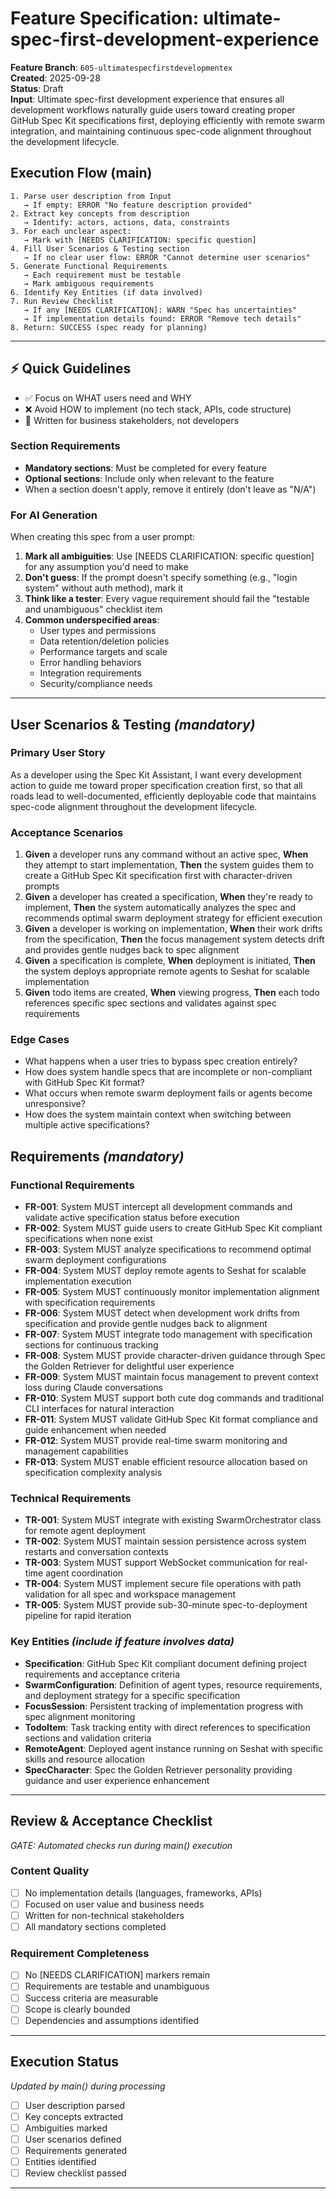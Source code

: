 # Feature Specification: ultimate-spec-first-development-experience

**Feature Branch**: `605-ultimatespecfirstdevelopmentex`  
**Created**: 2025-09-28  
**Status**: Draft  
**Input**: Ultimate spec-first development experience that ensures all development workflows naturally guide users toward creating proper GitHub Spec Kit specifications first, deploying efficiently with remote swarm integration, and maintaining continuous spec-code alignment throughout the development lifecycle.

## Execution Flow (main)
```
1. Parse user description from Input
   → If empty: ERROR "No feature description provided"
2. Extract key concepts from description
   → Identify: actors, actions, data, constraints
3. For each unclear aspect:
   → Mark with [NEEDS CLARIFICATION: specific question]
4. Fill User Scenarios & Testing section
   → If no clear user flow: ERROR "Cannot determine user scenarios"
5. Generate Functional Requirements
   → Each requirement must be testable
   → Mark ambiguous requirements
6. Identify Key Entities (if data involved)
7. Run Review Checklist
   → If any [NEEDS CLARIFICATION]: WARN "Spec has uncertainties"
   → If implementation details found: ERROR "Remove tech details"
8. Return: SUCCESS (spec ready for planning)
```

---

## ⚡ Quick Guidelines
- ✅ Focus on WHAT users need and WHY
- ❌ Avoid HOW to implement (no tech stack, APIs, code structure)
- 👥 Written for business stakeholders, not developers

### Section Requirements
- **Mandatory sections**: Must be completed for every feature
- **Optional sections**: Include only when relevant to the feature
- When a section doesn't apply, remove it entirely (don't leave as "N/A")

### For AI Generation
When creating this spec from a user prompt:
1. **Mark all ambiguities**: Use [NEEDS CLARIFICATION: specific question] for any assumption you'd need to make
2. **Don't guess**: If the prompt doesn't specify something (e.g., "login system" without auth method), mark it
3. **Think like a tester**: Every vague requirement should fail the "testable and unambiguous" checklist item
4. **Common underspecified areas**:
   - User types and permissions
   - Data retention/deletion policies  
   - Performance targets and scale
   - Error handling behaviors
   - Integration requirements
   - Security/compliance needs

---

## User Scenarios & Testing *(mandatory)*

### Primary User Story
As a developer using the Spec Kit Assistant, I want every development action to guide me toward proper specification creation first, so that all roads lead to well-documented, efficiently deployable code that maintains spec-code alignment throughout the development lifecycle.

### Acceptance Scenarios
1. **Given** a developer runs any command without an active spec, **When** they attempt to start implementation, **Then** the system guides them to create a GitHub Spec Kit specification first with character-driven prompts
2. **Given** a developer has created a specification, **When** they're ready to implement, **Then** the system automatically analyzes the spec and recommends optimal swarm deployment strategy for efficient execution
3. **Given** a developer is working on implementation, **When** their work drifts from the specification, **Then** the focus management system detects drift and provides gentle nudges back to spec alignment
4. **Given** a specification is complete, **When** deployment is initiated, **Then** the system deploys appropriate remote agents to Seshat for scalable implementation
5. **Given** todo items are created, **When** viewing progress, **Then** each todo references specific spec sections and validates against spec requirements

### Edge Cases
- What happens when a user tries to bypass spec creation entirely?
- How does system handle specs that are incomplete or non-compliant with GitHub Spec Kit format?
- What occurs when remote swarm deployment fails or agents become unresponsive?
- How does the system maintain context when switching between multiple active specifications?

## Requirements *(mandatory)*

### Functional Requirements
- **FR-001**: System MUST intercept all development commands and validate active specification status before execution
- **FR-002**: System MUST guide users to create GitHub Spec Kit compliant specifications when none exist
- **FR-003**: System MUST analyze specifications to recommend optimal swarm deployment configurations
- **FR-004**: System MUST deploy remote agents to Seshat for scalable implementation execution
- **FR-005**: System MUST continuously monitor implementation alignment with specification requirements
- **FR-006**: System MUST detect when development work drifts from specification and provide gentle nudges back to alignment
- **FR-007**: System MUST integrate todo management with specification sections for continuous tracking
- **FR-008**: System MUST provide character-driven guidance through Spec the Golden Retriever for delightful user experience
- **FR-009**: System MUST maintain focus management to prevent context loss during Claude conversations
- **FR-010**: System MUST support both cute dog commands and traditional CLI interfaces for natural interaction
- **FR-011**: System MUST validate GitHub Spec Kit format compliance and guide enhancement when needed
- **FR-012**: System MUST provide real-time swarm monitoring and management capabilities
- **FR-013**: System MUST enable efficient resource allocation based on specification complexity analysis

### Technical Requirements
- **TR-001**: System MUST integrate with existing SwarmOrchestrator class for remote agent deployment
- **TR-002**: System MUST maintain session persistence across system restarts and conversation contexts
- **TR-003**: System MUST support WebSocket communication for real-time agent coordination
- **TR-004**: System MUST implement secure file operations with path validation for all spec and workspace management
- **TR-005**: System MUST provide sub-30-minute spec-to-deployment pipeline for rapid iteration

### Key Entities *(include if feature involves data)*
- **Specification**: GitHub Spec Kit compliant document defining project requirements and acceptance criteria
- **SwarmConfiguration**: Definition of agent types, resource requirements, and deployment strategy for a specific specification
- **FocusSession**: Persistent tracking of implementation progress with spec alignment monitoring
- **TodoItem**: Task tracking entity with direct references to specification sections and validation criteria
- **RemoteAgent**: Deployed agent instance running on Seshat with specific skills and resource allocation
- **SpecCharacter**: Spec the Golden Retriever personality providing guidance and user experience enhancement

---

## Review & Acceptance Checklist
*GATE: Automated checks run during main() execution*

### Content Quality
- [ ] No implementation details (languages, frameworks, APIs)
- [ ] Focused on user value and business needs
- [ ] Written for non-technical stakeholders
- [ ] All mandatory sections completed

### Requirement Completeness
- [ ] No [NEEDS CLARIFICATION] markers remain
- [ ] Requirements are testable and unambiguous  
- [ ] Success criteria are measurable
- [ ] Scope is clearly bounded
- [ ] Dependencies and assumptions identified

---

## Execution Status
*Updated by main() during processing*

- [ ] User description parsed
- [ ] Key concepts extracted
- [ ] Ambiguities marked
- [ ] User scenarios defined
- [ ] Requirements generated
- [ ] Entities identified
- [ ] Review checklist passed

---
